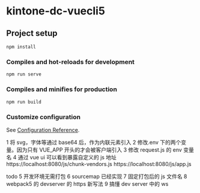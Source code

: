 # kintone-dc-vuecli5

## Project setup

```
npm install
```

### Compiles and hot-reloads for development

```
npm run serve
```

### Compiles and minifies for production

```
npm run build
```

### Customize configuration

See [Configuration Reference](https://cli.vuejs.org/config/).

1 将 svg，字体等通过 base64 后，作为内联元素引入
2 修改.env 下的两个变量。因为只有 VUE_APP 开头的才会被客户端引入
3 修改 request.js 的 env 变量名
4 通过 vue ui 可以看到暴露自定义的 js 地址
https://localhost:8080/js/chunk-vendors.js
https://localhost:8080/js/app.js

todo
5 开发环境无需打包
6 sourcemap 已经实现
7 固定打包后的 js 文件名
8 webpack5 的 devserver 的 https 新写法
9 搞懂 dev server 中的 ws
